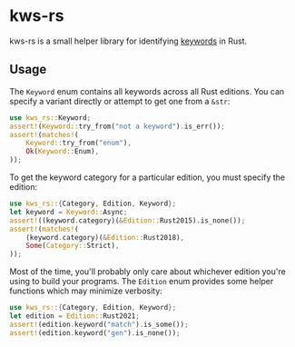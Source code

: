 # kws-rs

kws-rs is a small helper library for identifying [keywords] in Rust.

## Usage

The `Keyword` enum contains all keywords across all Rust editions. You can
specify a variant directly or attempt to get one from a `&str`:

```rust
use kws_rs::Keyword;
assert!(Keyword::try_from("not a keyword").is_err());
assert!(matches!(
    Keyword::try_from("enum"),
    Ok(Keyword::Enum),
));
```

To get the keyword category for a particular edition, you must specify the
edition:
 
```rust
use kws_rs::{Category, Edition, Keyword};
let keyword = Keyword::Async;
assert!((keyword.category)(&Edition::Rust2015).is_none());
assert!(matches!(
    (keyword.category)(&Edition::Rust2018),
    Some(Category::Strict),
));
```

Most of the time, you'll probably only care about whichever edition you're using
to build your programs. The `Edition` enum provides some helper functions which
may minimize verbosity:

```rust
use kws_rs::{Category, Edition, Keyword};
let edition = Edition::Rust2021;
assert!(edition.keyword("match").is_some());
assert!(edition.keyword("gen").is_none());
```

[keywords]: https://doc.rust-lang.org/reference/keywords.html
